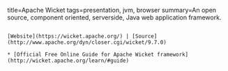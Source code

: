 title=Apache Wicket
tags=presentation, jvm, browser
summary=An open source, component oriented, serverside, Java web application framework.
~~~~~~

[Website](https://wicket.apache.org/) | [Source](http://www.apache.org/dyn/closer.cgi/wicket/9.7.0)

* [Official Free Online Guide for Apache Wicket framework](http://wicket.apache.org/learn/#guide)
